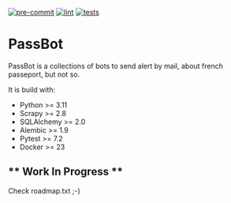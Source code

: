 [![pre-commit](https://img.shields.io/badge/pre--commit-enabled-brightgreen?logo=pre-commit)](https://github.com/pre-commit/pre-commit)
[![lint](https://github.com/ychab/passbot/actions/workflows/lint.yaml/badge.svg)](https://github.com/ychab/passbot/actions/workflows/lint.yaml)
[![tests](https://raw.githubusercontent.com/ychab/passbot/badges/.badges/main/tests.svg)](https://github.com/ychab/passbot/actions/workflows/tests.yaml)

# PassBot

PassBot is a collections of bots to send alert by mail, about french passeport,
but not so.

It is build with:
* Python >= 3.11
* Scrapy >= 2.8
* SQLAlchemy >= 2.0
* Alembic >= 1.9
* Pytest >= 7.2
* Docker >= 23

## ** Work In Progress **

Check roadmap.txt ;-)
